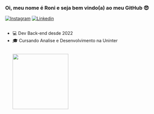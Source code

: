 ### Oi, meu nome é Roni e seja bem vindo(a) ao meu GitHub 😎

<div>
  <a href="https://www.instagram.com/ronnih_/" target="_blank"><img src="https://img.shields.io/badge/-Instagram-E4405F?style=flat&logo=instagram&logoColor=white" alt="Instagram" /></a>
  <a href=" www.linkedin.com/in/roniandriani/" target="_blank"><img src="https://img.shields.io/badge/LinkedIn-blue?style=flat&logo=linkedin&labelColor=blue" alt="Linkedin" /></a>
</div>

##

<ul>
  <li>💻 Dev Back-end desde 2022</li>
  <li>🎓 Cursando Analise e Desenvolvimento na Uninter</li>


 ##

<div>
<!--   <img height="180em" src="https://github-readme-stats.vercel.app/api?username=gabevaz&show_icons=true&theme=radical&count_private=true"/> -->
  <img height="180em" src="https://github-readme-stats.vercel.app/api/top-langs/?username=gabevaz&layout=compact&langs_count=8&theme=radical"/>
</div>


